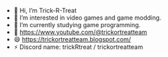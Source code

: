- 👋 Hi, I’m Trick-R-Treat
- 👀 I’m interested in video games and game modding.
- 🌱 I’m currently studying game programming.
- 🎃 https://www.youtube.com/@trickortreatteam
- 😄 https://trickortreatteam.blogspot.com/
- ⚡ Discord name: trickRtreat / trickortreatteam
